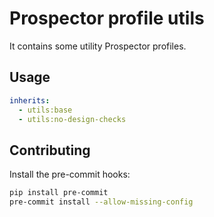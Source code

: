 # Prospector profile utils

It contains some utility Prospector profiles.

## Usage

```yaml
inherits:
  - utils:base
  - utils:no-design-checks
```

## Contributing

Install the pre-commit hooks:

```bash
pip install pre-commit
pre-commit install --allow-missing-config
```

